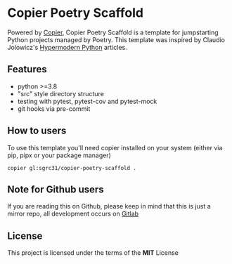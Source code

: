 # Copier Poetry Scaffold
Powered by [Copier](https://github.com/copier-org/copier), Copier Poetry Scaffold is a template for jumpstarting Python projects managed by Poetry.
This template was inspired by Claudio Jolowicz's [Hypermodern Python](https://medium.com/@cjolowicz/hypermodern-python-d44485d9d769) articles.

## Features
- python >=3.8
- "src" style directory structure
- testing with pytest, pytest-cov and pytest-mock
- git hooks via pre-commit

## How to users
To use this template you'll need copier installed on your system (either via pip, pipx or your package manager)
```
copier gl:sgrc31/copier-poetry-scaffold .
```

## Note for Github users
If you are reading this on Github, please keep in mind that this is just a mirror repo, all development occurs on [Gitlab](https://gitlab.com/sgrc31/copier-poetry-scaffold)

## License
This project is licensed under the terms of the **MIT** License
